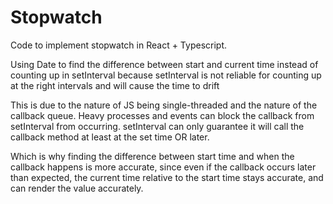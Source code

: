 # Stopwatch

Code to implement stopwatch in React + Typescript.

Using Date to find the difference between start and current time instead of counting up in setInterval because setInterval is not reliable for counting up at the right intervals and will cause the time to drift

This is due to the nature of JS being single-threaded and the nature of the callback queue. Heavy processes and events can block the callback from setInterval from occurring. setInterval can only guarantee it will call the callback method at least at the set time OR later.

Which is why finding the difference between start time and when the callback happens is more accurate, since even if the callback occurs later than expected, the current time relative to the start time stays accurate, and can render the value accurately.

